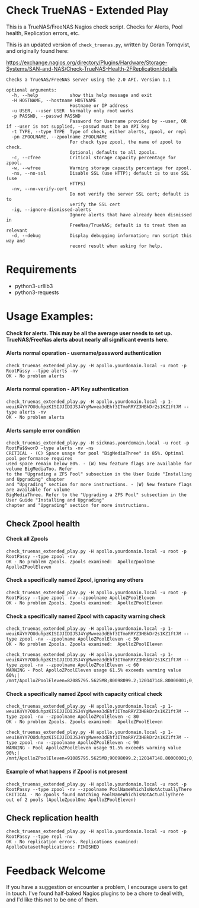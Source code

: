 # Check TrueNAS - Extended Play
This is a TrueNAS/FreeNAS Nagios check script. Checks for Alerts, Pool health, Replication errors, etc.

This is an updated version of `check_truenas.py`, written by Goran Tornqvist, and originally found here:

https://exchange.nagios.org/directory/Plugins/Hardware/Storage-Systems/SAN-and-NAS/Check-TrueNAS-Health-2FReplication/details
```
Checks a TrueNAS/FreeNAS server using the 2.0 API. Version 1.1

optional arguments:
  -h, --help            show this help message and exit
  -H HOSTNAME, --hostname HOSTNAME
                        Hostname or IP address
  -u USER, --user USER  Normally only root works
  -p PASSWD, --passwd PASSWD
                        Password for Username provided by --user, OR if --user is not supplied, --passwd must be an API key
  -t TYPE, --type TYPE  Type of check, either alerts, zpool, or repl
  -pn ZPOOLNAME, --zpoolname ZPOOLNAME
                        For check type zpool, the name of zpool to check.
                        Optional; defaults to all zpools.
  -c, --cfree           Critical storage capacity percentage for zpool. 
  -w, --wfree           Warning storage capacity percentage for zpool.
  -ns, --no-ssl         Disable SSL (use HTTP); default is to use SSL (use
                        HTTPS)
  -nv, --no-verify-cert
                        Do not verify the server SSL cert; default is to
                        verify the SSL cert
  -ig, --ignore-dismissed-alerts
                        Ignore alerts that have already been dismissed in
                        FreeNas/TrueNAS; default is to treat them as relevant
  -d, --debug           Display debugging information; run script this way and
                        record result when asking for help.
```
# Requirements

- python3-urllib3  
- python3-requests

# Usage Examples:

#### Check for alerts. This may be all the average user needs to set up. TrueNAS/FreeNas alerts about nearly all significant events here.

#### Alerts normal operation - username/password authentication
```
check_truenas_extended_play.py -H apollo.yourdomain.local -u root -p RootPassy --type alerts -nv
OK - No problem alerts
```

#### Alerts normal operation - API Key authentication
```
check_truenas_extended_play.py -H apollo.yourdomain.local -p 1-weuiK4YY7OUduhpzKISIJJIDIJSJ4YgMwvea3dEhf3ITmoRRYZ3HBkDr2s1KZ1ft7M --type alerts -nv
OK - No problem alerts
```

#### Alerts sample error condition
```
check_truenas_extended_play.py -H sicknas.yourdomain.local -u root -p RootPa$$worD -type alerts -nv -ns
CRITICAL - (C) Space usage for pool "BigMediaThree" is 85%. Optimal pool performance requires
used space remain below 80%. - (W) New feature flags are available for volume BigMediaToo. Refer
to the "Upgrading a ZFS Pool" subsection in the User Guide "Installing and Upgrading" chapter
and "Upgrading" section for more instructions. - (W) New feature flags are available for volume 
BigMediaThree. Refer to the "Upgrading a ZFS Pool" subsection in the User Guide "Installing and Upgrading" 
chapter and "Upgrading" section for more instructions.
```

## Check Zpool health

#### Check all Zpools
```
check_truenas_extended_play.py -H apollo.yourdomain.local -u root -p RootPassy --type zpool -nv
OK - No problem Zpools. Zpools examined:  ApolloZpoolOne ApolloZPoolEleven
```

#### Check a specifically named Zpool, ignoring any others
```
check_truenas_extended_play.py -H apollo.yourdomain.local -u root -p RootPassy --type zpool -nv --zpoolname ApolloZPoolEleven
OK - No problem Zpools. Zpools examined:  ApolloZPoolEleven
```

#### Check a specifically named Zpool with capacity warning check
```
check_truenas_extended_play.py -H apollo.yourdomain.local -p 1-weuiK4YY7OUduhpzKISIJJIDIJSJ4YgMwvea3dEhf3ITmoRRYZ3HBkDr2s1KZ1ft7M --type zpool -nv --zpoolname ApolloZPoolEleven -c 50
OK - No problem Zpools. Zpools examined:  ApolloZPoolEleven
```
```
check_truenas_extended_play.py -H apollo.yourdomain.local -p 1-weuiK4YY7OUduhpzKISIJJIDIJSJ4YgMwvea3dEhf3ITmoRRYZ3HBkDr2s1KZ1ft7M --type zpool -nv --zpoolname ApolloZPoolEleven -c 60
WARNING - Pool ApolloZPoolEleven usage 61.5% exceeds warning value 60%;| /mnt/ApolloZPoolEleven=82085795.5625MB;80098099.2;120147148.80000001;0;133496832.0
```

#### Check a specifically named Zpool with capacity critical check
```
check_truenas_extended_play.py -H apollo.yourdomain.local -p 1-weuiK4YY7OUduhpzKISIJJIDIJSJ4YgMwvea3dEhf3ITmoRRYZ3HBkDr2s1KZ1ft7M --type zpool -nv --zpoolname ApolloZPoolEleven -c 80
OK - No problem Zpools. Zpools examined:  ApolloZPoolEleven
```
```
check_truenas_extended_play.py -H apollo.yourdomain.local -p 1-weuiK4YY7OUduhpzKISIJJIDIJSJ4YgMwvea3dEhf3ITmoRRYZ3HBkDr2s1KZ1ft7M --type zpool -nv --zpoolname ApolloZPoolEleven -c 90
WARNING - Pool ApolloZPoolEleven usage 91.5% exceeds warning value 90%;| /mnt/ApolloZPoolEleven=91085795.5625MB;90098099.2;120147148.80000001;0;133496832.0
```

#### Example of what happens if Zpool is not present
```
check_truenas_extended_play.py -H apollo.yourdomain.local -u root -p RootPassy --type zpool -nv --zpoolname PoolNameWhichIsNotActuallyThere
CRITICAL - No Zpools found matching PoolNameWhichIsNotActuallyThere out of 2 pools (ApolloZpoolOne ApolloZPoolEleven)
```

## Check replication health
```
check_truenas_extended_play.py -H apollo.yourdomain.local -u root -p RootPassy --type repl -nv
OK - No replication errors. Replications examined:  ApolloDatasetReplications: FINISHED
```

# Feedback Welcome
If you have a suggestion or encounter a problem, I encourage users to get in touch. I've found half-baked Nagios plugins to be a chore to deal with, and I'd like this not to be one of them.
